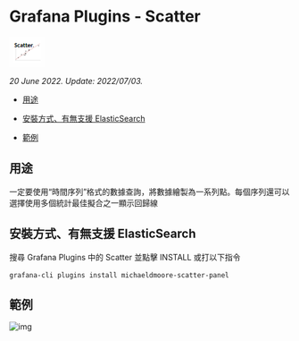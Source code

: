 # Grafana Plugins - Scatter

![img](Scatter_icon.png)

*20 June 2022. Update: 2022/07/03.*

* [用途](#use)

* [安裝方式、有無支援 ElasticSearch](#install)

* [範例](#example)

<h2 id="use">用途</h2>

一定要使用“時間序列”格式的數據查詢，將數據繪製為一系列點。每個序列還可以選擇使用多個統計最佳擬合之一顯示回歸線

<h2 id="install">安裝方式、有無支援 ElasticSearch</h2>

搜尋 Grafana Plugins 中的 Scatter 並點擊 INSTALL 或打以下指令

    grafana-cli plugins install michaeldmoore-scatter-panel

<h2 id="example">範例</h2>

![img](AJAX.png)

